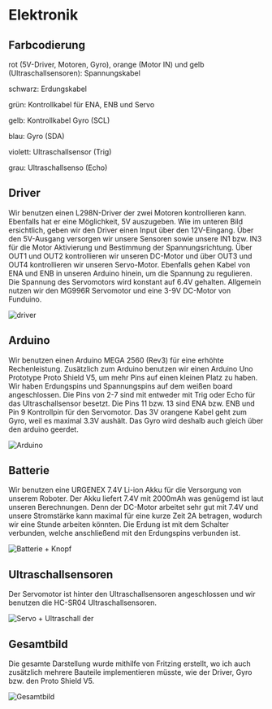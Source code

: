 # Elektronik
## Farbcodierung
rot (5V-Driver, Motoren, Gyro), orange (Motor IN) und gelb (Ultraschallsensoren): Spannungskabel

schwarz: Erdungskabel

grün: Kontrollkabel für ENA, ENB und Servo

gelb: Kontrollkabel Gyro (SCL)

blau: Gyro (SDA)

violett: Ultraschallsensor (Trig)

grau: Ultraschallsenso (Echo)

## Driver
Wir benutzen einen L298N-Driver der zwei Motoren kontrollieren kann. Ebenfalls hat er eine Möglichkeit, 5V auszugeben. Wie im unteren Bild ersichtlich, geben wir den Driver einen Input über den 12V-Eingang. Über den 5V-Ausgang versorgen wir unsere Sensoren sowie unsere IN1 bzw. IN3 für die Motor Aktivierung und Bestimmung der Spannungsrichtung. Über OUT1 und OUT2 kontrollieren wir unseren DC-Motor und über OUT3 und OUT4 kontrollieren wir unseren Servo-Motor. Ebenfalls gehen Kabel von ENA und ENB in unseren Arduino hinein, um die Spannung zu regulieren. Die Spannung des Servomotors wird konstant auf 6.4V gehalten. Allgemein nutzen wir den MG996R Servomotor und eine 3-9V DC-Motor von Funduino.

![driver](https://github.com/SchroedingersBit/PfortGT-WRO/assets/93491768/011ca2d6-0b49-4f2f-8c29-943fe6d20fa5)

## Arduino
Wir benutzen einen Arduino MEGA 2560 (Rev3) für eine erhöhte Rechenleistung. Zusätzlich zum Arduino benutzen wir einen Arduino Uno Prototype Proto Shield V5, um mehr Pins auf einen kleinen Platz zu haben. Wir haben Erdungspins und Spannungspins auf dem weißen board angeschlossen. Die Pins von 2-7 sind mit entweder mit Trig oder Echo für das Ultraschallsensor besetzt. Die Pins 11 bzw. 13 sind ENA bzw. ENB und Pin 9 Kontrollpin für den Servomotor. Das 3V orangene Kabel geht zum Gyro, weil es maximal 3.3V aushält. Das Gyro wird deshalb auch gleich über den arduino geerdet.

![Arduino](https://github.com/SchroedingersBit/PfortGT-WRO/assets/93491768/d9f0fbc2-7ac8-450e-85b8-eed33ab25070)

## Batterie
Wir benutzen eine URGENEX 7.4V Li-ion Akku für die Versorgung von unserem Roboter. Der Akku liefert 7.4V mit 2000mAh was genügemd ist laut unseren Berechnungen. Denn der DC-Motor arbeitet sehr gut mit 7.4V und unsere Stromstärke kann maximal für eine kurze Zeit 2A betragen, wodurch wir eine Stunde arbeiten könnten. Die Erdung ist mit dem Schalter verbunden, welche anschließend mit den Erdungspins verbunden ist.  

![Batterie + Knopf](https://github.com/SchroedingersBit/PfortGT-WRO/assets/93491768/2f4fe213-dc1e-48c4-af92-1f101684ee40)

## Ultraschallsensoren
Der Servomotor ist hinter den Ultraschallsensoren angeschlossen und wir benutzen die HC-SR04 Ultraschallsensoren.

![Servo + Ultraschall](https://github.com/SchroedingersBit/PfortGT-WRO/assets/93491768/8122f87d-3152-4029-9389-b9e9dc073e89)
der 

## Gesamtbild
Die gesamte Darstellung wurde mithilfe von Fritzing erstellt, wo ich auch zusätzlich mehrere Bauteile implementieren müsste, wie der Driver, Gyro bzw. den Proto Shield V5.

![Gesamtbild](https://github.com/SchroedingersBit/PfortGT-WRO/assets/93491768/91a0c85f-1f8b-421b-811c-65d37a91613d)


